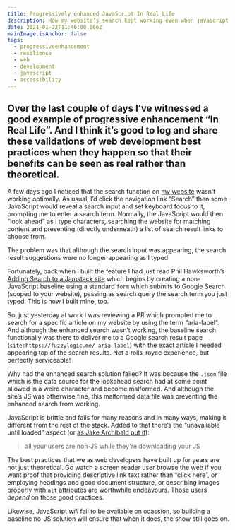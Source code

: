 ```yaml
---
title: Progressively enhanced JavaScript In Real Life
description: How my website’s search kept working even when javascript had failed
date: 2021-01-22T11:46:08.066Z
mainImage.isAnchor: false
tags:
  - progressiveenhancement
  - resilience
  - web
  - development
  - javascript
  - accessibility
---
```

Over the last couple of days I’ve witnessed a good example of progressive enhancement “In Real Life”. And I think it’s good to log and share these validations of web development best practices when they happen so that their benefits can be seen as real rather than theoretical.
---

A few days ago I noticed that the search function on [my website](https://fuzzylogic.me/) wasn’t working optimally. As usual, I’d click the navigation link “Search” then some JavaScript would reveal a search input and set keyboard focus to it, prompting me to enter a search term. Normally, the JavaScript would then “look ahead” as I type characters, searching the website for matching content and presenting (directly underneath) a list of search result links to choose from.

The problem was that although the search input was appearing, the search result suggestions were no longer appearing as I typed.

Fortunately, back when I built the feature I had just read Phil Hawksworth’s [Adding Search to a Jamstack site](https://www.hawksworx.com/blog/adding-search-to-a-jamstack-site/) which begins by creating a non-JavaScript baseline using a standard `form` which submits to Google Search (scoped to your website), passing as search query the search term you just typed. This is how I built mine, too. 

So, just yesterday at work I was reviewing a PR which prompted me to search for a specific article on my website by using the term “aria-label”. And although the enhanced search wasn’t working, the baseline search functionally was there to deliver me to a Google search result page (`site:https://fuzzylogic.me/ aria-label`) with the exact article I needed appearing top of the search results. Not a rolls-royce experience, but perfectly serviceable!

Why had the enhanced search solution failed? It was because the `.json` file which is the data source for the lookahead search had at some point allowed in a weird character and become malformed. And although the site’s JS was otherwise fine, this malformed data file was preventing the enhanced search from working.

JavaScript is brittle and fails for many reasons and in many ways, making it different from the rest of the stack. Added to that there’s the “unavailable until loaded” aspect (or [as Jake Archibald put it](https://twitter.com/jaffathecake/status/207096228339658752)):

> all your users are non-JS while they're downloading your JS

The best practices that we as web developers have built up for years are not just theoretical. Go watch a screen reader user browse the web if you want proof that providing descriptive link text rather than “click here”, or employing headings and good document structure, or describing images properly with `alt` attributes are worthwhile endeavours. Those users _depend_ on those good practices. 

Likewise, JavaScript _will_ fail to be available on ocassion, so building a baseline no-JS solution will ensure that when it does, the show still goes on. 
